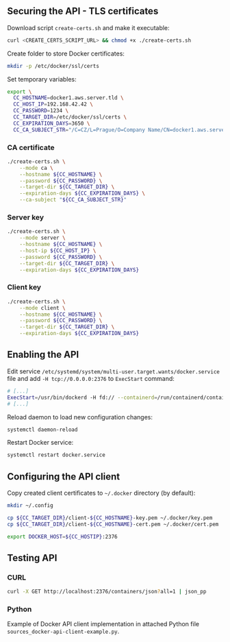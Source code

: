 ## Securing the API - TLS certificates

Download script `create-certs.sh` and make it executable:

```bash
curl <CREATE_CERTS_SCRIPT_URL> && chmod +x ./create-certs.sh
```

Create folder to store Docker certificates:

```bash
mkdir -p /etc/docker/ssl/certs
```

Set temporary variables:

```bash
export \
  CC_HOSTNAME=docker1.aws.server.tld \
  CC_HOST_IP=192.168.42.42 \
  CC_PASSWORD=1234 \
  CC_TARGET_DIR=/etc/docker/ssl/certs \
  CC_EXPIRATION_DAYS=3650 \
  CC_CA_SUBJECT_STR="/C=CZ/L=Prague/O=Company Name/CN=docker1.aws.server.tld/emailAddress=ssl@domain.tld"
```

### CA certificate

```bash
./create-certs.sh \
    --mode ca \
    --hostname ${CC_HOSTNAME} \
    --password ${CC_PASSWORD} \
    --target-dir ${CC_TARGET_DIR} \
    --expiration-days ${CC_EXPIRATION_DAYS} \
    --ca-subject "${CC_CA_SUBJECT_STR}"
```

### Server key

```bash
./create-certs.sh \
    --mode server \
    --hostname ${CC_HOSTNAME} \
    --host-ip ${CC_HOST_IP} \
    --password ${CC_PASSWORD} \
    --target-dir ${CC_TARGET_DIR} \
    --expiration-days ${CC_EXPIRATION_DAYS}
```

### Client key

```bash
./create-certs.sh \
    --mode client \
    --hostname ${CC_HOSTNAME} \
    --password ${CC_PASSWORD} \
    --target-dir ${CC_TARGET_DIR} \
    --expiration-days ${CC_EXPIRATION_DAYS}
```

## Enabling the API

Edit service `/etc/systemd/system/multi-user.target.wants/docker.service` file and add `-H tcp://0.0.0.0:2376` to `ExecStart` command:

```bash
# [...]
ExecStart=/usr/bin/dockerd -H fd:// --containerd=/run/containerd/containerd.sock -H tcp://0.0.0.0:2376 --tlsverify --tlscacert=/etc/docker/ssl/certs/ca.pem --tlscert=/etc/docker/ssl/certs/server-cert.pem --tlskey=/etc/docker/ssl/certs/server-key.pem
# [...]
```

Reload daemon to load new configuration changes:

```bash
systemctl daemon-reload
```

Restart Docker service: 

```bash
systemctl restart docker.service
```

## Configuring the API client

Copy created client certificates to `~/.docker` directory (by default):

```bash
mkdir ~/.config
```

```bash
cp ${CC_TARGET_DIR}/client-${CC_HOSTNAME}-key.pem ~/.docker/key.pem
cp ${CC_TARGET_DIR}/client-${CC_HOSTNAME}-cert.pem ~/.docker/cert.pem
```

```bash
export DOCKER_HOST=${CC_HOSTIP}:2376
```

## Testing API

### CURL

```bash
curl -X GET http://localhost:2376/containers/json?all=1 | json_pp
```

### Python 

Example of Docker API client implementation in attached Python file `sources_docker-api-client-example.py`.
